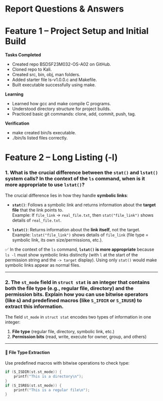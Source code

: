 # Report Questions & Answers
# Feature 1 – Project Setup and Initial Build

**Tasks Completed**
- Created repo BSDSF23M032-OS-A02 on GitHub.
- Cloned repo to Kali.
- Created src, bin, obj, man folders.
- Added starter file ls-v1.0.0.c and Makefile.
- Built executable successfully using make.

**Learning**
- Learned how gcc and make compile C programs.
- Understood directory structure for project builds.
- Practiced basic git commands: clone, add, commit, push, tag.

**Verification**
- make created bin/ls executable.
- ./bin/ls listed files correctly.

# Feature 2 – Long Listing (-l)

### 1. What is the crucial difference between the `stat()` and `lstat()` system calls? In the context of the `ls` command, when is it more appropriate to use `lstat()`?

The crucial difference lies in how they handle **symbolic links**:

- **`stat()`**: Follows a symbolic link and returns information about the **target file** that the link points to.  
  Example: If `file_link` → `real_file.txt`, then `stat("file_link")` shows details of `real_file.txt`.

- **`lstat()`**: Returns information about the **link itself**, not the target.  
  Example: `lstat("file_link")` shows details of `file_link` (file type = symbolic link, its own size/permissions, etc.).

✅ In the context of the `ls` command, **`lstat()` is more appropriate** because `ls -l` must show symbolic links distinctly (with `l` at the start of the permission string and the `-> target` display). Using only `stat()` would make symbolic links appear as normal files.

---

### 2. The `st_mode` field in `struct stat` is an integer that contains both the file type (e.g., regular file, directory) and the permission bits. Explain how you can use bitwise operators (like `&`) and predefined macros (like `S_IFDIR` or `S_IRUSR`) to extract this information.

The field `st_mode` in `struct stat` encodes two types of information in one integer:

1. **File type** (regular file, directory, symbolic link, etc.)  
2. **Permission bits** (read, write, execute for owner, group, and others)

---

#### 📌 File Type Extraction
Use predefined macros with bitwise operations to check type:

```c
if (S_ISDIR(st.st_mode)) {
    printf("This is a directory\n");
}
if (S_ISREG(st.st_mode)) {
    printf("This is a regular file\n");
}

